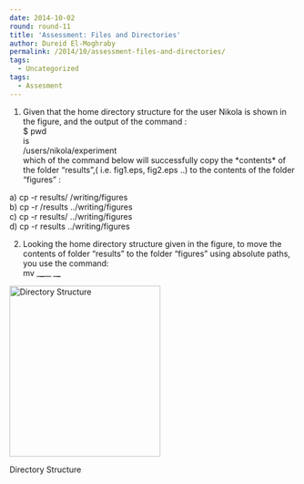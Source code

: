 ```yaml
---
date: 2014-10-02
round: round-11
title: 'Assessment: Files and Directories'
author: Dureid El-Moghraby
permalink: /2014/10/assessment-files-and-directories/
tags:
  - Uncategorized
tags:
  - Assesment
---
```

1. Given that the home directory structure for the user Nikola is shown in the figure, and the output of the command :  
$ pwd  
is  
/users/nikola/experiment  
which of the command below will successfully copy the \*contents\* of the folder &#8220;results&#8221;,( i.e. fig1.eps, fig2.eps ..) to the contents of the folder &#8220;figures&#8221; :

a) cp -r results/ /writing/figures  
b) cp -r /results ../writing/figures  
c) cp -r results/ ../writing/figures  
d) cp -r results ../writing/figures

2. Looking the home directory structure given in the figure, to move the contents of folder &#8220;results&#8221; to the folder &#8220;figures&#8221; using absolute paths, you use the command:  
mv \___\___\__ _\___\____ <figure id="attachment_9182" style="width: 265px;" class="wp-caption alignnone">

[<img src="http://teaching.software-carpentry.org/wp-content/uploads/2014/10/dir-struct-assess-265x300.png" alt="Directory Structure" width="265" height="300" class="size-medium wp-image-9182" />][1]<figcaption class="wp-caption-text">Directory Structure</figcaption></figure>

 [1]: http://teaching.software-carpentry.org/wp-content/uploads/2014/10/dir-struct-assess.png
